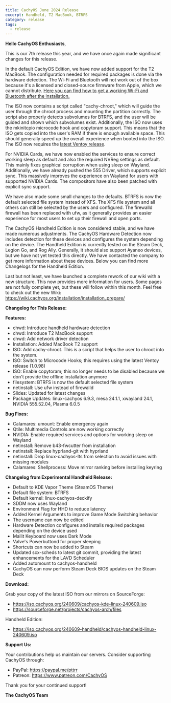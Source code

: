 ```yaml
---
title: CachyOS June 2024 Release
excerpt: Handheld, T2 MacBook, BTRFS
category: release
tags:
  - release
---
```


**Hello CachyOS Enthusiasts**,

This is our 7th release this year, and we have once again made significant changes for this release.

In the default CachyOS Edition, we have now added support for the T2 MacBook. The configuration needed for required packages is done via the hardware detection.
The Wi-Fi and Bluetooth will not work out of the box because it's a licensed and closed-source firmware from Apple, which we cannot distribute.
[Here you can find how to get a working Wi-Fi and Bluetooth after the installation.](https://wiki.cachyos.org/installation/installation_t2macbook/)

The ISO now contains a script called "cachy-chroot," which will guide the user through the chroot process and mounting the partition correctly.
The script also properly detects subvolumes for BTRFS, and the user will be guided and shown which subvolumes exist. Additionally,
the ISO now uses the mkinitcpio microcode hook and copytoram support. This means that the ISO gets copied into the user's RAM if there is enough available space.
This should generally speed up the overall experience when booted into the ISO. The ISO now requires the [latest Ventoy release](https://github.com/ventoy/Ventoy/releases/tag/v1.0.98).

For NVIDIA Cards, we have now enabled the services to ensure correct working sleep as default and also the required NVReg settings as default.
This mainly fixes graphical corruption when using sleep on Wayland. Additionally, we have already pushed the 555 Driver, which supports explicit sync.
This massively improves the experience on Wayland for users with supported NVIDIA Cards. The compositors have also been patched with explicit sync support.

We have also made some small changes to the defaults. BTRFS is now the default selected file system instead of XFS.
The XFS file system and all others can still be selected by the users and configured. The firewalld firewall has been replaced with ufw,
as it generally provides an easier experience for most users to set up their firewall and open ports.

The CachyOS Handheld Edition is now considered stable, and we have made numerous adjustments.
The CachyOS Hardware Detection now includes detection for these devices and configures the system depending on the device.
The Handheld Edition is currently tested on the Steam Deck, Legion Go, and Rog Ally. Generally, it should also support Ayaneo devices,
but we have not yet tested this directly. We have contacted the company to get more information about these devices.
Below you can find more Changelogs for the Handheld Edition.

Last but not least, we have launched a complete rework of our wiki with a new structure.
This now provides more information for users. Some pages are not fully complete yet, but these will follow within this month.
Feel free to check out the new Wiki: https://wiki.cachyos.org/installation/installation_prepare/

**Changelog for This Release:**

**Features:**
- chwd: Introduce handheld hardware detection
- chwd: Introduce T2 MacBook support
- chwd: Add network driver detection
- Installation: Added MacBook T2 support
- ISO: Add cachy-chroot. This is a script that helps the user to chroot into the system.
- ISO: Switch to Microcode Hooks; this requires using the latest Ventoy release (1.0.98)
- ISO: Enable copytoram; this no longer needs to be disabled because we don't provide the offline installation anymore
- filesystem: BTRFS is now the default selected file system
- netinstall: Use ufw instead of firewalld
- Slides: Updated for latest changes
- Package Updates: linux-cachyos 6.9.3, mesa 24.1.1, xwayland 24.1, NVIDIA 555.52.04, Plasma 6.0.5

**Bug Fixes:**
- Calamares: umount: Enable emergency again
- Qtile: Multimedia Controls are now working correctly
- NVIDIA: Enable required services and options for working sleep on Wayland
- netinstall: Remove b43-fwcutter from installation
- netinstall: Replace hyprland-git with hyprland
- netinstall: Drop linux-cachyos-lts from selection to avoid issues with missing modules
- Calamares: Shellprocess: Move mirror ranking before installing keyring

**Changelog from Experimental Handheld Release:**
- Default to KDE Vapor Theme (SteamOS Theme)
- Default file system: BTRFS
- Default kernel: linux-cachyos-deckify
- SDDM now uses Wayland
- Environment Flag for HHD to reduce latency
- Added Kernel Arguments to improve Game Mode Switching behavior
- The username can now be edited
- Hardware Detection configures and installs required packages depending on the device used
- Mallit Keyboard now uses Dark Mode
- Valve's Powerbuttond for proper sleeping
- Shortcuts can now be added to Steam
- Updated scx-scheds to latest git commit, providing the latest enhancements for the LAVD Scheduler
- Added automount to cachyos-handheld
- CachyOS can now perform Steam Deck BIOS updates on the Steam Deck

**Download:**

Grab your copy of the latest ISO from our mirrors on SourceForge:

* https://iso.cachyos.org/240609/cachyos-kde-linux-240609.iso
* https://sourceforge.net/projects/cachyos-arch/files

Handheld Edition:

* https://iso.cachyos.org/240609-handheld/cachyos-handheld-linux-240609.iso


**Support Us:**

Your contributions help us maintain our servers. Consider supporting CachyOS through:

* PayPal: https://paypal.me/pttrr
* Patreon: https://www.patreon.com/CachyOS

Thank you for your continued support!

**The CachyOS Team**
